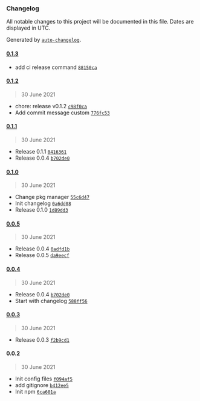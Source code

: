 ### Changelog

All notable changes to this project will be documented in this file. Dates are displayed in UTC.

Generated by [`auto-changelog`](https://github.com/CookPete/auto-changelog).

#### [0.1.3](https://github.com/smuchka/pkg-debug-ui/compare/0.1.2...0.1.3)

- add ci release command [`88150ca`](https://github.com/smuchka/pkg-debug-ui/commit/88150ca974cff5e7f4faabf8c02bfe83c0b9a5cb)

#### [0.1.2](https://github.com/smuchka/pkg-debug-ui/compare/0.1.1...0.1.2)

> 30 June 2021

- chore: release v0.1.2 [`c98f0ca`](https://github.com/smuchka/pkg-debug-ui/commit/c98f0cae8d39ef199a5d05d248db8765ceceea16)
- Add commit message custom [`776fc53`](https://github.com/smuchka/pkg-debug-ui/commit/776fc53e4d60ad8dce10ed61cecc42ccfaf8f3fe)

#### [0.1.1](https://github.com/smuchka/pkg-debug-ui/compare/0.1.0...0.1.1)

> 30 June 2021

- Release 0.1.1 [`0416361`](https://github.com/smuchka/pkg-debug-ui/commit/0416361dd37715fd929fb782ca9f0854ef44e209)
- Release 0.0.4 [`b702de0`](https://github.com/smuchka/pkg-debug-ui/commit/b702de01e5922a75b1e03af73e9020902b870419)

#### [0.1.0](https://github.com/smuchka/pkg-debug-ui/compare/0.0.5...0.1.0)

> 30 June 2021

- Change pkg manager [`55c6d47`](https://github.com/smuchka/pkg-debug-ui/commit/55c6d47262520e08b5c9039d4a1b8b6950681ceb)
- Init changelog [`0a6dd08`](https://github.com/smuchka/pkg-debug-ui/commit/0a6dd08f1b9f13fd299c7d7e874654e7cc774df1)
- Release 0.1.0 [`1d89dd3`](https://github.com/smuchka/pkg-debug-ui/commit/1d89dd3951845099bba5dde0c0f3d5f9a70ba1a9)

#### [0.0.5](https://github.com/smuchka/pkg-debug-ui/compare/0.0.4...0.0.5)

> 30 June 2021

- Release 0.0.4 [`0adfd1b`](https://github.com/smuchka/pkg-debug-ui/commit/0adfd1b7d74683e66d906569999c0f69b4060650)
- Release 0.0.5 [`da9eecf`](https://github.com/smuchka/pkg-debug-ui/commit/da9eecf02e5d20afa6d344d8f3315218712d8632)

#### [0.0.4](https://github.com/smuchka/pkg-debug-ui/compare/0.0.3...0.0.4)

> 30 June 2021

- Release 0.0.4 [`b702de0`](https://github.com/smuchka/pkg-debug-ui/commit/b702de01e5922a75b1e03af73e9020902b870419)
- Start with changelog [`588ff56`](https://github.com/smuchka/pkg-debug-ui/commit/588ff5655749582acb7582e5e230cb8068ebd145)

#### [0.0.3](https://github.com/smuchka/pkg-debug-ui/compare/0.0.2...0.0.3)

> 30 June 2021

- Release 0.0.3 [`f2b9cd1`](https://github.com/smuchka/pkg-debug-ui/commit/f2b9cd1945c62165b904136f9f00e0d1c31bad69)

#### 0.0.2

> 30 June 2021

- Init config files [`f094af5`](https://github.com/smuchka/pkg-debug-ui/commit/f094af5ced88ded69138ba60599095537441d08e)
- add gitignore [`b412ee5`](https://github.com/smuchka/pkg-debug-ui/commit/b412ee54c4e83a769af16056673bfd6dfb043944)
- Init npm [`6ca601a`](https://github.com/smuchka/pkg-debug-ui/commit/6ca601a606267671526168907f285e5e7f94a349)
